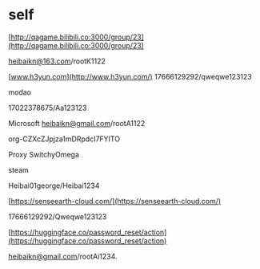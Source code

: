 # self

[http://qagame.bilibili.co:3000/group/23](http://qagame.bilibili.co:3000/group/23)

[heibaikn@163.com](mailto:heibaikn@163.com)/rootK1122

[www.h3yun.com](http://www.h3yun.com/)
17666129292/qweqwe123123

modao

17022378675/Aa123123

Microsoft
[heibaikn@gmail.com](mailto:heibaikn@gmail.com)/rootA1122

org-CZXcZJpjza1mDRpdcI7FYITO

Proxy SwitchyOmega

steam

Heibai01george/Heibai1234

[https://senseearth-cloud.com/](https://senseearth-cloud.com/)

17666129292/Qweqwe123123

[https://huggingface.co/password_reset/action](https://huggingface.co/password_reset/action)

heibaikn@gmail.com/rootAi1234.